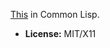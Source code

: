 [This](http://imrannazar.com/GameBoy-Emulation-in-JavaScript) in Common Lisp.

* **License:** MIT/X11
